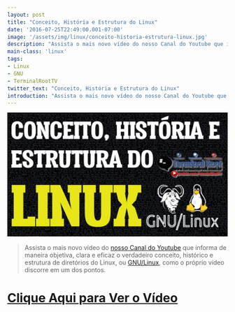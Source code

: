 ```yaml
---
layout: post
title: "Conceito, História e Estrutura do Linux"
date: '2016-07-25T22:49:00.001-07:00'
image: '/assets/img/linux/conceito-historia-estrutura-linux.jpg'
description: "Assista o mais novo vídeo do nosso Canal do Youtube que informa de maneira objetiva."
main-class: 'linux'
tags:
- Linux
- GNU
- TerminalRootTV
twitter_text: "Conceito, História e Estrutura do Linux"
introduction: "Assista o mais novo vídeo do nosso Canal do Youtube que informa de maneira objetiva."
---
```

![Blog Linux](/assets/img/linux/conceito-historia-estrutura-linux.jpg "Blog Linux")

> Assista o mais novo vídeo do [nosso Canal do Youtube](https://www.youtube.com/TerminalRootTV) que informa de maneira objetiva, clara e eficaz o verdadeiro conceito, histórico e estrutura de diretórios do Linux, ou [GNU/Linux](https://cse.google.com.br/cse/publicurl?cx=004473188612396442360:qs2ekmnkweq&q=linux), como o próprio vídeo discorre em um dos pontos.


# [Clique Aqui para Ver o Vídeo](https://www.youtube.com/watch?v=zqxqvkoRsTw)


<script async src="https://pagead2.googlesyndication.com/pagead/js/adsbygoogle.js"></script>

<!-- Informat -->
<ins class="adsbygoogle"
 style="display:block"
 data-ad-client="ca-pub-2838251107855362"
 data-ad-slot="2327980059"
 data-ad-format="auto"
 data-full-width-responsive="true"></ins>

<script>
(adsbygoogle = window.adsbygoogle || []).push({});
</script>

